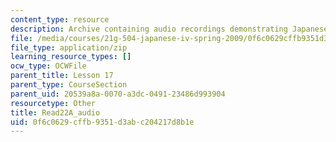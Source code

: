 ```yaml
---
content_type: resource
description: Archive containing audio recordings demonstrating Japanese pronunciation.
file: /media/courses/21g-504-japanese-iv-spring-2009/0f6c0629cffb9351d3abc204217d8b1e_Read22A_audio.zip
file_type: application/zip
learning_resource_types: []
ocw_type: OCWFile
parent_title: Lesson 17
parent_type: CourseSection
parent_uid: 20539a8a-0070-a3dc-0491-23486d993904
resourcetype: Other
title: Read22A_audio
uid: 0f6c0629-cffb-9351-d3ab-c204217d8b1e
---
```


